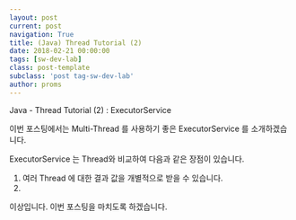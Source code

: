 ```yaml
---
layout: post
current: post
navigation: True
title: (Java) Thread Tutorial (2)
date: 2018-02-21 00:00:00
tags: [sw-dev-lab]
class: post-template
subclass: 'post tag-sw-dev-lab'
author: proms
---
```


Java - Thread Tutorial (2) : ExecutorService

이번 포스팅에서는 Multi-Thread 를 사용하기 좋은 ExecutorService 를 소개하겠습니다.

ExecutorService 는 Thread와 비교하여 다음과 같은 장점이 있습니다.
1. 여러 Thread 에 대한 결과 값을 개별적으로 받을 수 있습니다.
2. 

이상입니다. 이번 포스팅을 마치도록 하겠습니다.